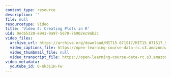 ```yaml
---
content_type: resource
description: ''
file: null
resourcetype: Video
title: 'Video 4: Creating Plots in R'
uid: 0ec65328-e941-9a97-5670-76902ec9ab2c
video_files:
  archive_url: https://archive.org/download/MIT15.071S17/MIT15_071S17_Session_1.4.05_300k.mp4
  video_captions_file: https://open-learning-course-data-rc.s3.amazonaws.com/15-071-the-analytics-edge-spring-2017/a83596ab6fb451a8a423a6e3a251f1e1_ozQJncmJYk.vtt
  video_thumbnail_file: null
  video_transcript_file: https://open-learning-course-data-rc.s3.amazonaws.com/15-071-the-analytics-edge-spring-2017/eae2c748f8d49dfa4ff6cc1296713050_ozQJncmJYk.pdf
video_metadata:
  youtube_id: Q-nk311H-Fw
---
```

